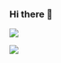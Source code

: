 ### Hi there 👋

<!--
**EdV4H/EdV4H** is a ✨ _special_ ✨ repository because its `README.md` (this file) appears on your GitHub profile.

Here are some ideas to get you started:

- 🔭 I’m currently working on ...
- 🌱 I’m currently learning ...
- 👯 I’m looking to collaborate on ...
- 🤔 I’m looking for help with ...
- 💬 Ask me about ...
- 📫 How to reach me: ...
- 😄 Pronouns: ...
- ⚡ Fun fact: ...
-->

![](https://github-profile-summary-cards.vercel.app/api/cards/profile-details?username=EdV4H&theme=nord_dark)

![](http://github-profile-summary-cards.vercel.app/api/cards/productive-time?username=EdV4H&theme=nord_dark&utcOffset=9)
